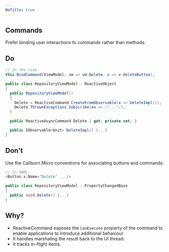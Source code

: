 ```yaml
---
NoTitle: true
---
```

## Commands

Prefer binding user interactions to commands rather than methods.

## Do

```csharp
// In the view
this.BindCommand(ViewModel, vm => vm.Delete, v => v.deleteButton);

public class RepositoryViewModel : ReactiveObject
{
  public RepositoryViewModel() 
  {
    Delete = ReactiveCommand.CreateFromObservable(x => DeleteImpl());
    Delete.ThrownExceptions.Subscribe(ex => /*...*/);
  }

  public ReactiveAsyncCommand Delete { get; private set; }

  public IObservable<Unit> DeleteImpl() {...}
}
```

## Don't

Use the Caliburn.Micro conventions for associating buttons and commands:

```csharp
// In XAML
<Button x:Name="Delete" .../>

public class RepositoryViewModel : PropertyChangedBase
{
  public void Delete() {...}    
}
```

## Why?

* ReactiveCommand exposes the `CanExecute` property of the command to 
  enable applications to introduce additional behaviour.
* It handles marshaling the result back to the UI thread.
* It tracks in-flight items.




